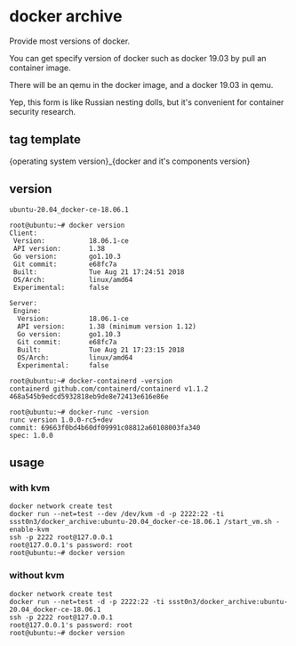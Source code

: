 # docker archive

Provide most versions of docker. 

You can get specify version of docker such as docker 19.03 by pull an container image.

There will be an qemu in the docker image, and a docker 19.03 in qemu.

Yep, this form is like Russian nesting dolls, but it's convenient for container security research.

## tag template
{operating system version}_{docker and it's components version}

## version
`ubuntu-20.04_docker-ce-18.06.1`


```
root@ubuntu:~# docker version
Client:
 Version:           18.06.1-ce
 API version:       1.38
 Go version:        go1.10.3
 Git commit:        e68fc7a
 Built:             Tue Aug 21 17:24:51 2018
 OS/Arch:           linux/amd64
 Experimental:      false

Server:
 Engine:
  Version:          18.06.1-ce
  API version:      1.38 (minimum version 1.12)
  Go version:       go1.10.3
  Git commit:       e68fc7a
  Built:            Tue Aug 21 17:23:15 2018
  OS/Arch:          linux/amd64
  Experimental:     false
```

```
root@ubuntu:~# docker-containerd -version
containerd github.com/containerd/containerd v1.1.2 468a545b9edcd5932818eb9de8e72413e616e86e
```

```
root@ubuntu:~# docker-runc -version
runc version 1.0.0-rc5+dev
commit: 69663f0bd4b60df09991c08812a60108003fa340
spec: 1.0.0
```

## usage
### with kvm

```
docker network create test
docker run --net=test --dev /dev/kvm -d -p 2222:22 -ti ssst0n3/docker_archive:ubuntu-20.04_docker-ce-18.06.1 /start_vm.sh -enable-kvm
ssh -p 2222 root@127.0.0.1
root@127.0.0.1's password: root
root@ubuntu:~# docker version
```

### without kvm
```
docker network create test
docker run --net=test -d -p 2222:22 -ti ssst0n3/docker_archive:ubuntu-20.04_docker-ce-18.06.1
ssh -p 2222 root@127.0.0.1
root@127.0.0.1's password: root
root@ubuntu:~# docker version
```
